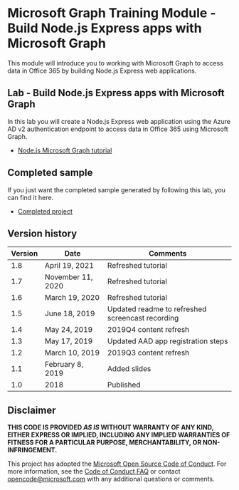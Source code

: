 # Microsoft Graph Training Module - Build Node.js Express apps with Microsoft Graph

This module will introduce you to working with Microsoft Graph to access data in Office 365 by building Node.js Express web applications.

## Lab - Build Node.js Express apps with Microsoft Graph

In this lab you will create a Node.js Express web application using the Azure AD v2 authentication endpoint to access data in Office 365 using Microsoft Graph.

- [Node.js Microsoft Graph tutorial](https://docs.microsoft.com/graph/training/node-tutorial)

## Completed sample

If you just want the completed sample generated by following this lab, you can find it here.

- [Completed project](demo)

## Version history

| Version |       Date        |                     Comments                     |
| ------- | ----------------- | ------------------------------------------------ |
| 1.8     | April 19, 2021    | Refreshed tutorial                               |
| 1.7     | November 11, 2020 | Refreshed tutorial                               |
| 1.6     | March 19, 2020    | Refreshed tutorial                               |
| 1.5     | June 18, 2019     | Updated readme to refreshed screencast recording |
| 1.4     | May 24, 2019      | 2019Q4 content refresh                           |
| 1.3     | May 17, 2019      | Updated AAD app registration steps               |
| 1.2     | March 10, 2019    | 2019Q3 content refresh                           |
| 1.1     | February 8, 2019  | Added slides                                     |
| 1.0     | 2018              | Published                                        |

## Disclaimer

**THIS CODE IS PROVIDED *AS IS* WITHOUT WARRANTY OF ANY KIND, EITHER EXPRESS OR IMPLIED, INCLUDING ANY IMPLIED WARRANTIES OF FITNESS FOR A PARTICULAR PURPOSE, MERCHANTABILITY, OR NON-INFRINGEMENT.**

This project has adopted the [Microsoft Open Source Code of Conduct](https://opensource.microsoft.com/codeofconduct/). For more information, see the [Code of Conduct FAQ](https://opensource.microsoft.com/codeofconduct/faq/) or contact [opencode@microsoft.com](mailto:opencode@microsoft.com) with any additional questions or comments.
